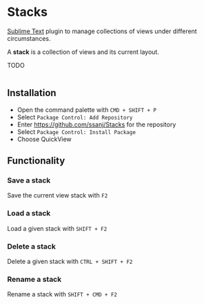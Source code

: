 # Stacks

[Sublime Text](https://www.sublimetext.com/) plugin to manage collections of views under different circumstances.

A **stack** is a collection of views and its current layout.

TODO

![]()


## Installation

- Open the command palette with `CMD + SHIFT + P`
- Select `Package Control: Add Repository`
- Enter https://github.com/ssanj/Stacks for the repository
- Select `Package Control: Install Package`
- Choose QuickView


## Functionality

### Save a stack

Save the current view stack with  `F2`

### Load a stack

Load a given stack with  `SHIFT + F2`

### Delete a stack

Delete a given stack with `CTRL + SHIFT + F2`

### Rename a stack

Rename a stack with `SHIFT + CMD + F2`

